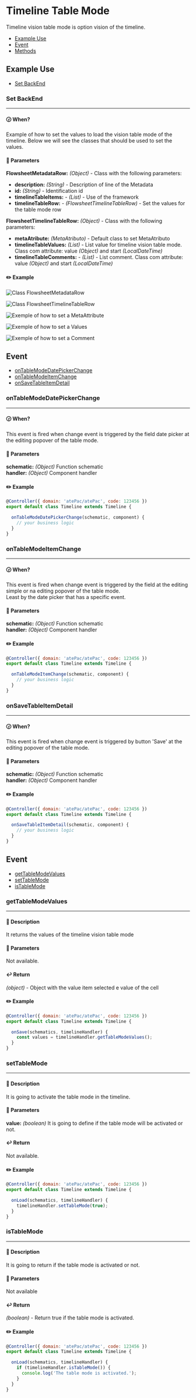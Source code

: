 # Timeline Table Mode

Timeline vision table mode is option vision of the timeline.

- [Example Use](#Example-Use)
- [Event](#Event)
- [Methods](#Methods)


## Example Use
- [Set BackEnd](#Set-BackEnd)


### Set BackEnd
----
#### :clock230: When?
Example of how to set the values ​​to load the vision table mode of the timeline.
Below we will see the classes that should be used to set the values.

#### :bookmark_tabs: Parameters
**FlowsheetMetadataRow:** _(Object)_ - Class with the following parameters: <br>
  - **description:** _(String)_ - Description of line of the Metadata 
  - **id:** _(String)_ - Identification id
  - **timelineTableItems:** - _(List<TimelineTableDefaultItem>)_ - Use of the framework
  - **timelineTableRow:** - _(FlowsheetTimelineTableRow)_ - Set the values ​​for the table mode row

**FlowsheetTimelineTableRow:** _(Object)_ - Class with the following parameters: <br>
  - **metaAtribute:** _(MetaAtributo)_ - Default class to set MetaAtributo
  - **timelineTableValues:** _(List<TimelineValue>)_ - List value for timeline vision table mode. Class com attribute: value _(Object)_ and start _(LocalDateTime)_
  - **timelineTableComments:** - _(List<TimelineTableComment>)_ - List comment. Class com attribute: value _(Object)_ and start _(LocalDateTime)_


#### :pencil2: Example
![Class FlowsheetMetadataRow](./../../../../assets/framework/w-timeline/class-flowsheet-metadata.png)<br />

![Class FlowsheetTimelineTableRow](./../../../../assets/framework/w-timeline/class-flowsheet-timeline.png)<br />

![Exemple of how to set a MetaAttribute](./../../../../assets/framework/w-timeline/ex-add-metaattribute.png)<br />

![Exemple of how to set a Values](./../../../../assets/framework/w-timeline/ex-add-values.png)<br />

![Exemple of how to set a Comment](./../../../../assets/framework/w-timeline/ex-add-comment.png)<br />



## Event
- [onTableModeDatePickerChange](#onTableModeDatePickerChange)
- [onTableModeItemChange](#onTableModeItemChange)
- [onSaveTableItemDetail](#onSaveTableItemDetail)


### onTableModeDatePickerChange
----
#### :clock230: When?
This event is fired when change event is triggered by the field date picker at the editing popover of the table mode.

#### :bookmark_tabs: Parameters
**schematic:** _(Object)_  Function schematic <br>
**handler:** _(Object)_ Component handler <br>

#### :pencil2: Example
```javascript
@Controller({ domain: 'atePac/atePac', code: 123456 })
export default class Timeline extends Timeline {

  onTableModeDatePickerChange(schematic, component) {
    // your business logic
  }
}
```

### onTableModeItemChange
----
#### :clock230: When?
This event is fired when change event is triggered by the field at the editing simple or na editing popover of the table mode. <br />
Least by the date picker that has a specific event.

#### :bookmark_tabs: Parameters
**schematic:** _(Object)_  Function schematic <br>
**handler:** _(Object)_ Component handler <br>

#### :pencil2: Example
```javascript
@Controller({ domain: 'atePac/atePac', code: 123456 })
export default class Timeline extends Timeline {

  onTableModeItemChange(schematic, component) {
    // your business logic
  }
}
```

### onSaveTableItemDetail
----
#### :clock230: When?
This event is fired when change event is triggered by button 'Save' at the editing popover of the table mode.

#### :bookmark_tabs: Parameters
**schematic:** _(Object)_  Function schematic <br>
**handler:** _(Object)_ Component handler <br>

#### :pencil2: Example
```javascript
@Controller({ domain: 'atePac/atePac', code: 123456 })
export default class Timeline extends Timeline {

  onSaveTableItemDetail(schematic, component) {
    // your business logic
  }
}
```


## Event
- [getTableModeValues](#getTableModeValues)
- [setTableMode](#setTableMode)
- [isTableMode](#isTableMode)

### getTableModeValues
----
#### :page_with_curl: Description
It returns the values of the timeline vision table mode

#### :bookmark_tabs: Parameters
Not available.

#### :leftwards_arrow_with_hook: Return
_(object)_ - Object with the value item selected e value of the cell 

#### :pencil2: Example
```javascript
@Controller({ domain: 'atePac/atePac', code: 123456 })
export default class Timeline extends Timeline {

  onSave(schematics, timelineHandler) {
    const values = timelineHandler.getTableModeValues();
  }
}
```

### setTableMode
----
#### :page_with_curl: Description
It is going to activate the table mode in the timeline.

#### :bookmark_tabs: Parameters
**value:** _(boolean)_ It is going to define if the table mode will be activated or not.</br>

#### :leftwards_arrow_with_hook: Return
Not available.

#### :pencil2: Example
```javascript
@Controller({ domain: 'atePac/atePac', code: 123456 })
export default class Timeline extends Timeline {

  onLoad(schematics, timelineHandler) {
    timelineHandler.setTableMode(true);
  }
}
```

### isTableMode
----
#### :page_with_curl: Description
It is going to return if the table mode is activated or not.

#### :bookmark_tabs: Parameters
Not available

#### :leftwards_arrow_with_hook: Return
_(boolean)_ - Return true if the table mode is activated.

#### :pencil2: Example
```javascript
@Controller({ domain: 'atePac/atePac', code: 123456 })
export default class Timeline extends Timeline {

  onLoad(schematics, timelineHandler) {
    if (timelineHandler.isTableMode()) {
      console.log('The table mode is activated.');
    }
  }
}
```

